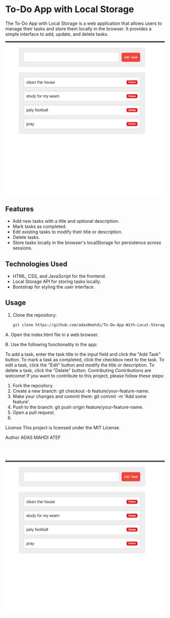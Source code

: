 # To-Do App with Local Storage

The To-Do App with Local Storage is a web application that allows users to manage their tasks and store them locally in the browser. It provides a simple interface to add, update, and delete tasks.

![Screenshot](./p.png.png)

## Features

- Add new tasks with a title and optional description.
- Mark tasks as completed.
- Edit existing tasks to modify their title or description.
- Delete tasks.
- Store tasks locally in the browser's localStorage for persistence across sessions.

## Technologies Used

- HTML, CSS, and JavaScript for the frontend.
- Local Storage API for storing tasks locally.
- Bootstrap for styling the user interface.

## Usage

1. Clone the repository:
   ```bash
   git clone https://github.com/adas0mahdi/To-Do-App-With-Local-Storage.git
A. Open the index.html file in a web browser.

B. Use the following functionality in the app:

To add a task, enter the task title in the input field and click the "Add Task" button.
To mark a task as completed, click the checkbox next to the task.
To edit a task, click the "Edit" button and modify the title or description.
To delete a task, click the "Delete" button.
Contributing
Contributions are welcome! If you want to contribute to this project, please follow these steps:

1. Fork the repository.
2. Create a new branch: git checkout -b feature/your-feature-name.
3. Make your changes and commit them: git commit -m 'Add some feature'.
4. Push to the branch: git push origin feature/your-feature-name.
5. Open a pull request.
6. 
License
This project is licensed under the MIT License.

Author
ADAS MAHDI ATEF 
<br>
<br>
<br>
 
. 
![Screenshot](./p.png.png)


